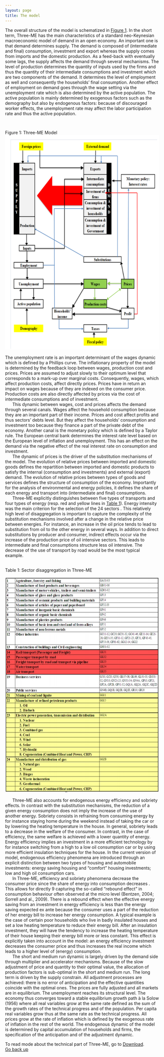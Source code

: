 ```yaml
---
layout: page
title: The model
---
```



<p>
The overall structure of the model is schematized in <a href="#Figure_1">Figure 1</a>. In the short term, Three-ME has the main characteristics of a standard neo-Keynesian macroeconomic model of 
demand in an open economy. An important one is that demand determines supply. The 
demand is composed of (intermediate and final) consumption, investment and export whereas 
the supply comes from imports and the domestic production. As a feed-back with eventually 
some lags, the supply affects the demand through several mechanisms. The level of 
production determines the quantity of inputs used by the firms and thus the quantity of their 
intermediate consumptions and investment which are two components of the demand. It 
determines the level of employment as well and consequently the households’ final 
consumption. Another effect of employment on demand goes through the wage setting via the 
unemployment rate which is also determined by the active population. The active population 
is mainly determined by exogenous factors such as the demography but also by endogenous 
factors: because of discouraged worker effects, the unemployment rate may affect the labor 
participation rate and thus the active population.</p><br>

<a name="Figure_1">Figure 1</a>: Three-ME Model
<img src="/images/threeme.jpg" alt="Three-ME" width="650" height="700">

<p>The unemployment rate is an important determinant of the wages dynamic which is 
defined by a Phillips curve. The inflationary property of the model is determined by the 
feedback loop between wages, production cost and prices. Prices are assumed to adjust slowly 
to their optimum level that corresponds to a mark-up over marginal costs. Consequently, 
wages, which affect production costs, affect directly prices. Prices have in return an impact on 
wages because of they are indexed on the consumer price. Production costs are also directly 
affected by prices via the cost of intermediate consumptions and of investment. <br>
&nbsp &nbsp &nbsp This dynamic between wages, cost and prices affects the demand through several 
canals. Wages affect the household consumption because they are an important part of their 
income. Prices and cost affect profits and thus sectors’ debts level. But they affect the 
households’ consumption and investment too because they finance a part of the private debt 
of the economy. Another canal is the monetary policy which is defined by a Taylor rule. The 
European central bank determines the interest rate level based on the European level of 
inflation and unemployment. This has an effect on the demand via the negative effect of the 
real interest rate on consumption and investment. <br>
&nbsp &nbsp &nbsp The dynamic of prices is the driver of the substitution mechanisms of the model. The 
evolution of relative prices between imported and domestic goods defines the repartition 
between imported and domestic products to satisfy the internal (consumption and 
investments) and external (export) demand. The evolution of relative prices between types of 
goods and services defines the structure of consumption of the economy. Importantly for the 
analysis of environmental and energy policies, it defines the share of each energy and 
transport into (intermediate and final) consumptions. <br>
&nbsp &nbsp &nbsp Three-ME explicitly distinguishes between five types of transports and four types of 
energy (resp. red and yellow lines in <a href="#Table1">Table 1</a>). Energy intensity was the main criterion for the 
selection of the 24 sectors <!-- (see Appendix C) -->. This relatively high level of disaggregation is 
important to capture the complexity of the substitution mechanisms involved after a change in 
the relative price between energies. For instance, an increase in the oil price tends to lead to 
substitution from oil to the other energy in several ways. In addition to direct substitutions by 
producer and consumer, indirect effects occur via the increase of the production price of oil 
intensive sectors. This leads to intermediate and final consumptions structure less oil 
intensive. The decrease of the use of transport by road would be the most typical example.</p><br> 
<a name="Table1">Table 1</a>: Sector disaggregation in Three-ME <br><br>
<img src="/images/Table1.jpg" alt="Three-ME" width="650" height="700"> <br>
<p>
&nbsp &nbsp &nbsp Three-ME also accounts for endogenous energy efficiency and sobriety effects. In 
contrast with the substitution mechanisms, the reduction of a given energy consumption does 
not imply the increase of the use of another energy. Sobriety consists in refraining from 
consuming energy by for instance staying home during the weekend instead of taking the car 
or by lowering the heating temperature in the house. In general, sobriety leads to a decrease in 
the welfare of the consumer. In contrast, in the case of efficiency, the same welfare is 
achieved with a lower quantity of energy. Energy efficiency implies an investment in a more 
efficient technology by for instance switching from a high to a low oil consumption car or by 
using more efficient insulation techniques for the house. In the current version of model, endogenous efficiency phenomena are introduced through an explicit distinction between two 
types of housing and automobile investments: energy saving housing and “comfort” housing 
investments; low and high oil consumption cars.<br>
&nbsp &nbsp &nbsp In Three-ME, efficiency and sobriety phenomena decrease the consumer price since the 
share of energy into consumption decreases <!-- (see Section V ) -->. This allows for directly 9
capturing the so-called “rebound effect” in consumption behaviour often observed at the 
micro level (Bentzen, 2004; Sorrell and al., 2009). There is a rebound effect when the 
effective energy saving from an investment in energy efficiency is less than the energy saving 
expected ex ante because the consumer uses a part of the reduction of her energy bill to 
increase her energy consumption. A typical example is the case of certain poor households 
who live in badly insulated houses and set a low heating temperature to reduce their energy 
bill. After an insulation investment, they will have the tendency to increase the heating 
temperature of their house keeping their energy bill more or less constant. This effect is 
explicitly taken into account in the model: an energy efficiency investment decreases the 
consumer price and thus increases the real income which leads to a higher level of (energy) 
consumption. <br>
&nbsp &nbsp &nbsp The short and medium run dynamic is largely driven by the demand side through multiplier 
and accelerator mechanisms. Because of the slow adjustment of price and quantity to their 
optimal value, the allocation of production factors is sub-optimal in the short and medium run. 
The long term is driven by the supply constrain. All adjustment processes are achieved: there 
is no error of anticipation and the effective quantities coincide with the optimal ones. The 
prices are fully adjusted and all markets are in equilibrium. The unemployment reaches its 
structural level. The economy thus converges toward a stable equilibrium growth path à la 
Solow (1956) where all real variables grow at the same rate defined as the sum of the growth 
rates of the technical progress and of the population. Per capita real variables grow thus at the 
same rate as the technical progress. All prices grow at the rate of inflation which is defined by 
the exogenous rate of inflation in the rest of the world. The endogenous dynamic of the model 
is determined by capital accumulation of households and firms, the specification of the 
anticipation and of the adjustment dynamic.</p>
To read mode about the technical part of Three-ME, go to <a href="4Download">Download</a>. <br>
<a href="#">Go back up</a>
